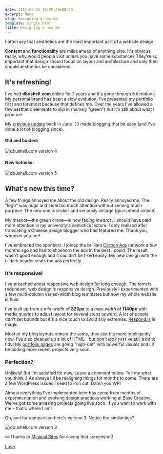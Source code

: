 ```yaml
---
date: 2011-05-25 10:09:49+00:00
excerpt: None
slug: designing-a-new-me
template: single.html
title: Designing a new me
---
```


I often say that aesthetics are the least important part of a website design.

**Content** and **functionality** are miles ahead of anything else. It's obvious really, why would people visit unless you have some substance? They're so important that design should focus on layout and architecture and only then should aesthetics be considered.

## It's refreshing!

I've had **dbushell.com** online for 7 years and it's gone through 5 iterations. My personal brand has been a slow evolution, I've presented my portfolio first and foremost because that defines me. Over the years I've allowed a few aesthetic elements to slip in (namely "green") but it's still about what I produce.

My [previous update](/2010/06/26/dbushell-v4/) back in June '10 made blogging that bit easy (and I've done a _lot_ of blogging since).

#### Old and busted:

![dbushell.com version 4](/images/blog/2011/dbushellcomv4.jpg)

#### New hotness:

![dbushell.com version 5](/images/blog/2011/dbushellcomv5.jpg)

## What's new this time?

A few things annoyed me about the old design. Really annoyed me. The "logo" was _huge_ and stole too much attention without serving much purpose. The new one is slicker and seriously vintage (guaranteed airtime).

My mascot—the green crane—is now facing _inwards_. I should have paid more attention in my university's semiotics lecture. I only realised after translating a Chinese design blogger who had featured me. Thank you, whoever you are!

I've embraced the sponsors. I joined the brilliant [Carbon Ads](http://carbonads.com) network a few months ago and had to shoehorn the ads in the best I could. The result wasn't good enough and it couldn't be fixed easily. My new design with the u-dark header seats the ads perfectly.

### It's responsive!

I've preached about responsive web design for long enough. The term is redundant, web design _is_ responsive design. Previously I experimented with a few multi-column varied-width blog templates but now my whole website is fluid.

I've built up from a _min-width_ of **320px** to a _max-width_ of **1140px** with media queries to adjust layout for several steps upward. A lot of people don't set bounds but it's a nice touch to avoid silly extremes. [Respond.js](http://github.com/scottjehl/respond) is magic.

Most of my blog layouts remain the same, they just fits more intelligently now. I've also cleaned up a lot of HTML—_but don't look yet_ I've still a bit to tidy! My [portfolio pages](/showcase/my-life-listed/) are going "high-def" with powerful visuals and I'll be adding more recent projects very soon.

### Perfection?

Unlikely! But I'm satisfied for now. Leave a comment below. Tell me what you think :) As always I'll be realigning things for months to come. There are a few WordPress issues I need to iron out. Damn you WP!

Almost everything I've implemented here has come from months of experimentation and evolving design practices working at [Base Creative](http://www.basecreative.eu). We've got some amazing projects going live soon. If you want to work with me – that's where I am!

Oh, and for comparison here's version 3. Notice the similarities?

![dbushell.com version 3](/images/blog/2011/dbushellv3.jpg)

💤 Thanks to [Minimal Sites](http://www.minimalsites.com/david-bushell) for saving that screenshot!

[Love](http://lovedsgn.com/post/6554)
